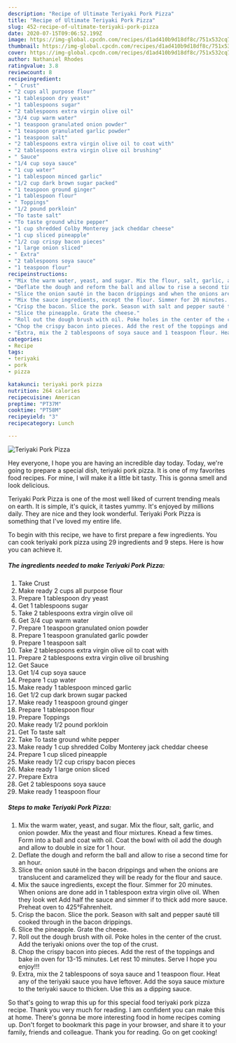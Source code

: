 ```yaml
---
description: "Recipe of Ultimate Teriyaki Pork Pizza"
title: "Recipe of Ultimate Teriyaki Pork Pizza"
slug: 452-recipe-of-ultimate-teriyaki-pork-pizza
date: 2020-07-15T09:06:52.199Z
image: https://img-global.cpcdn.com/recipes/d1ad410b9d18df8c/751x532cq70/teriyaki-pork-pizza-recipe-main-photo.jpg
thumbnail: https://img-global.cpcdn.com/recipes/d1ad410b9d18df8c/751x532cq70/teriyaki-pork-pizza-recipe-main-photo.jpg
cover: https://img-global.cpcdn.com/recipes/d1ad410b9d18df8c/751x532cq70/teriyaki-pork-pizza-recipe-main-photo.jpg
author: Nathaniel Rhodes
ratingvalue: 3.8
reviewcount: 8
recipeingredient:
- " Crust"
- "2 cups all purpose flour"
- "1 tablespoon dry yeast"
- "1 tablespoons sugar"
- "2 tablespoons extra virgin olive oil"
- "3/4 cup warm water"
- "1 teaspoon granulated onion powder"
- "1 teaspoon granulated garlic powder"
- "1 teaspoon salt"
- "2 tablespoons extra virgin olive oil to coat with"
- "2 tablespoons extra virgin olive oil brushing"
- " Sauce"
- "1/4 cup soya sauce"
- "1 cup water"
- "1 tablespoon minced garlic"
- "1/2 cup dark brown sugar packed"
- "1 teaspoon ground ginger"
- "1 tablespoon flour"
- " Toppings"
- "1/2 pound porkloin"
- "To taste salt"
- "To taste ground white pepper"
- "1 cup shredded Colby Monterey jack cheddar cheese"
- "1 cup sliced pineapple"
- "1/2 cup crispy bacon pieces"
- "1 large onion sliced"
- " Extra"
- "2 tablespoons soya sauce"
- "1 teaspoon flour"
recipeinstructions:
- "Mix the warm water, yeast, and sugar. Mix the flour, salt, garlic, and onion powder. Mix the yeast and flour mixtures. Knead a few times. Form into a ball and coat with oil. Coat the bowl with oil add the dough and allow to double in size for 1 hour."
- "Deflate the dough and reform the ball and allow to rise a second time for an hour."
- "Slice the onion sauté in the bacon drippings and when the onions are translucent and caramelized they will be ready for the flour and sauce."
- "Mix the sauce ingredients, except the flour. Simmer for 20 minutes. When onions are done add in 1 tablespoon extra virgin olive oil. When they look wet Add half the sauce and simmer if to thick add more sauce. Preheat oven to 425°Fahrenheit."
- "Crisp the bacon. Slice the pork. Season with salt and pepper sauté till cooked through in the bacon drippings."
- "Slice the pineapple. Grate the cheese."
- "Roll out the dough brush with oil. Poke holes in the center of the crust. Add the teriyaki onions over the top of the crust."
- "Chop the crispy bacon into pieces. Add the rest of the toppings and bake in oven for 13-15 minutes. Let rest 10 minutes. Serve I hope you enjoy!!!"
- "Extra, mix the 2 tablespoons of soya sauce and 1 teaspoon flour. Heat any of the teriyaki sauce you have leftover. Add the soya sauce mixture to the teriyaki sauce to thicken. Use this as a dipping sauce."
categories:
- Recipe
tags:
- teriyaki
- pork
- pizza

katakunci: teriyaki pork pizza 
nutrition: 264 calories
recipecuisine: American
preptime: "PT37M"
cooktime: "PT58M"
recipeyield: "3"
recipecategory: Lunch

---
```



![Teriyaki Pork Pizza](https://img-global.cpcdn.com/recipes/d1ad410b9d18df8c/751x532cq70/teriyaki-pork-pizza-recipe-main-photo.jpg)

Hey everyone, I hope you are having an incredible day today. Today, we're going to prepare a special dish, teriyaki pork pizza. It is one of my favorites food recipes. For mine, I will make it a little bit tasty. This is gonna smell and look delicious.



Teriyaki Pork Pizza is one of the most well liked of current trending meals on earth. It is simple, it's quick, it tastes yummy. It's enjoyed by millions daily. They are nice and they look wonderful. Teriyaki Pork Pizza is something that I've loved my entire life.


To begin with this recipe, we have to first prepare a few ingredients. You can cook teriyaki pork pizza using 29 ingredients and 9 steps. Here is how you can achieve it.

<!--inarticleads1-->

##### The ingredients needed to make Teriyaki Pork Pizza:

1. Take  Crust
1. Make ready 2 cups all purpose flour
1. Prepare 1 tablespoon dry yeast
1. Get 1 tablespoons sugar
1. Take 2 tablespoons extra virgin olive oil
1. Get 3/4 cup warm water
1. Prepare 1 teaspoon granulated onion powder
1. Prepare 1 teaspoon granulated garlic powder
1. Prepare 1 teaspoon salt
1. Take 2 tablespoons extra virgin olive oil to coat with
1. Prepare 2 tablespoons extra virgin olive oil brushing
1. Get  Sauce
1. Get 1/4 cup soya sauce
1. Prepare 1 cup water
1. Make ready 1 tablespoon minced garlic
1. Get 1/2 cup dark brown sugar packed
1. Make ready 1 teaspoon ground ginger
1. Prepare 1 tablespoon flour
1. Prepare  Toppings
1. Make ready 1/2 pound porkloin
1. Get To taste salt
1. Take To taste ground white pepper
1. Make ready 1 cup shredded Colby Monterey jack cheddar cheese
1. Prepare 1 cup sliced pineapple
1. Make ready 1/2 cup crispy bacon pieces
1. Make ready 1 large onion sliced
1. Prepare  Extra
1. Get 2 tablespoons soya sauce
1. Make ready 1 teaspoon flour




<!--inarticleads2-->

##### Steps to make Teriyaki Pork Pizza:

1. Mix the warm water, yeast, and sugar. Mix the flour, salt, garlic, and onion powder. Mix the yeast and flour mixtures. Knead a few times. Form into a ball and coat with oil. Coat the bowl with oil add the dough and allow to double in size for 1 hour.
1. Deflate the dough and reform the ball and allow to rise a second time for an hour.
1. Slice the onion sauté in the bacon drippings and when the onions are translucent and caramelized they will be ready for the flour and sauce.
1. Mix the sauce ingredients, except the flour. Simmer for 20 minutes. When onions are done add in 1 tablespoon extra virgin olive oil. When they look wet Add half the sauce and simmer if to thick add more sauce. Preheat oven to 425°Fahrenheit.
1. Crisp the bacon. Slice the pork. Season with salt and pepper sauté till cooked through in the bacon drippings.
1. Slice the pineapple. Grate the cheese.
1. Roll out the dough brush with oil. Poke holes in the center of the crust. Add the teriyaki onions over the top of the crust.
1. Chop the crispy bacon into pieces. Add the rest of the toppings and bake in oven for 13-15 minutes. Let rest 10 minutes. Serve I hope you enjoy!!!
1. Extra, mix the 2 tablespoons of soya sauce and 1 teaspoon flour. Heat any of the teriyaki sauce you have leftover. Add the soya sauce mixture to the teriyaki sauce to thicken. Use this as a dipping sauce.




So that's going to wrap this up for this special food teriyaki pork pizza recipe. Thank you very much for reading. I am confident you can make this at home. There's gonna be more interesting food in home recipes coming up. Don't forget to bookmark this page in your browser, and share it to your family, friends and colleague. Thank you for reading. Go on get cooking!
